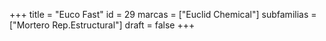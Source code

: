 +++
title = "Euco Fast"
id = 29
marcas = ["Euclid Chemical"]
subfamilias = ["Mortero Rep.Estructural"]
draft = false
+++

<!--more-->